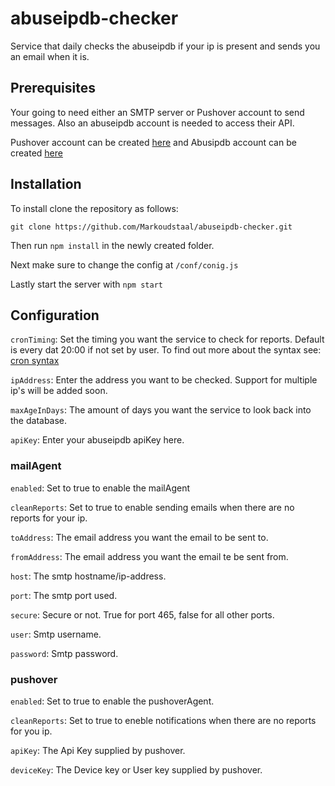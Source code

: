 # abuseipdb-checker
Service that daily checks the abuseipdb if your ip is present and sends you an email when it is.

## Prerequisites

Your going to need either an SMTP server or Pushover account to send messages. Also an abuseipdb account is needed to access their API.

Pushover account can be created [here](https://pushover.net/) and Abusipdb account can be created [here](https://www.abuseipdb.com/)

## Installation

To install clone the repository as follows:

```
git clone https://github.com/Markoudstaal/abuseipdb-checker.git
```

Then run `npm install` in the newly created folder.

Next make sure to change the config at `/conf/conig.js`

Lastly start the server with `npm start`

## Configuration

`cronTiming`: Set the timing you want the service to check for reports. Default is every dat 20:00 if not set by user. To find out more about the syntax see: [cron syntax](http://www.nncron.ru/help/EN/working/cron-format.htm)

`ipAddress`: Enter the address you want to be checked. Support for multiple ip's will be added soon.

`maxAgeInDays`: The amount of days you want the service to look back into the database.

`apiKey`: Enter your abuseipdb apiKey here.

### mailAgent

`enabled`: Set to true to enable the mailAgent

`cleanReports`: Set to true to enable sending emails when there are no reports for your ip.

`toAddress`: The email address you want the email to be sent to.

`fromAddress`: The email address you want the email te be sent from.

`host`: The smtp hostname/ip-address.

`port`: The smtp port used.

`secure`: Secure or not. True for port 465, false for all other ports.

`user`: Smtp username.

`password`: Smtp password.

### pushover

`enabled`: Set to true to enable the pushoverAgent.

`cleanReports`: Set to true to eneble notifications when there are no reports for you ip.

`apiKey`: The Api Key supplied by pushover.

`deviceKey`: The Device key or User key supplied by pushover.

